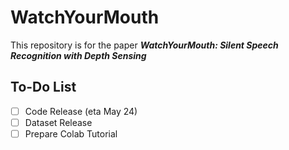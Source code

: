 # WatchYourMouth
This repository is for the paper *__WatchYourMouth: Silent Speech Recognition with Depth Sensing__*

## To-Do List

- [ ] Code Release (eta May 24)
- [ ] Dataset Release
- [ ] Prepare Colab Tutorial
